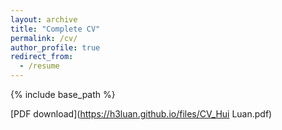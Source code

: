 ```yaml
---
layout: archive
title: "Complete CV"
permalink: /cv/
author_profile: true
redirect_from:
  - /resume
---
```


{% include base_path %}

[PDF download](https://h3luan.github.io/files/CV_Hui Luan.pdf)

